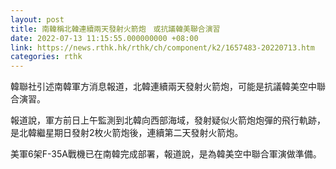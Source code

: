 ```yaml
---
layout: post
title: 南韓稱北韓連續兩天發射火箭炮　或抗議韓美聯合演習
date: 2022-07-13 11:15:55.000000000 +08:00
link: https://news.rthk.hk/rthk/ch/component/k2/1657483-20220713.htm
categories: rthk
---
```


韓聯社引述南韓軍方消息報道，北韓連續兩天發射火箭炮，可能是抗議韓美空中聯合演習。

報道說，軍方前日上午監測到北韓向西部海域，發射疑似火箭炮炮彈的飛行軌跡，是北韓繼星期日發射2枚火箭炮後，連續第二天發射火箭炮。

美軍6架F-35A戰機已在南韓完成部署，報道說，是為韓美空中聯合軍演做準備。
